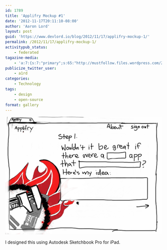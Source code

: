 ```yaml
---
id: 1789
title: 'Applifry Mockup #1'
date: '2012-11-17T20:11:10-08:00'
author: 'Aaron Lord'
layout: post
guid: 'https://www.devlord.io/blog/2012/11/17/applifry-mockup-1/'
permalink: /2012/11/17/applifry-mockup-1/
activitypub_status:
    - federated
tagazine-media:
    - 'a:7:{s:7:"primary";s:65:"http://mustfollow.files.wordpress.com/2012/11/20121117-200948.jpg";s:6:"images";a:1:{s:65:"http://mustfollow.files.wordpress.com/2012/11/20121117-200948.jpg";a:6:{s:8:"file_url";s:65:"http://mustfollow.files.wordpress.com/2012/11/20121117-200948.jpg";s:5:"width";i:2048;s:6:"height";i:1536;s:4:"type";s:5:"image";s:4:"area";i:3145728;s:9:"file_path";b:0;}}s:6:"videos";a:0:{}s:11:"image_count";i:1;s:6:"author";s:8:"28099389";s:7:"blog_id";s:8:"28571045";s:9:"mod_stamp";s:19:"2012-11-18 04:11:10";}'
publicize_twitter_user:
    - a1rd
categories:
    - Technology
tags:
    - design
    - open-source
format: gallery
---
```


<a href="/assets/img/2012/11/20121117-200948.jpg"><img src="/assets/img/2012/11/20121117-200948.jpg" alt="20121117-200948.jpg" class="alignnone size-full" /></a>

I designed this using Autodesk Sketchbook Pro for iPad.